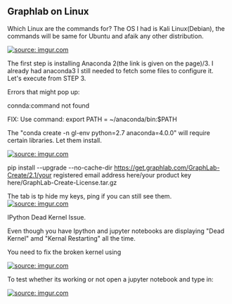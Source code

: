 ## Graphlab on Linux

Which Linux are the commands for?
The OS I had is Kali Linux(Debian), the commands will be same for Ubuntu and afaik any other distribution.

<a href="http://imgur.com/oXGlZbf"><img src="http://i.imgur.com/oXGlZbf.png" title="source: imgur.com" /></a>

The first step is installing Anaconda 2(the link is given on the page)/3. I already had anaconda3 I still needed to fetch
some files to configure it.
 Let's execute from STEP 3.

Errors that might pop up: 

connda:command not found

FIX: Use command: export PATH = ~/anaconda/bin:$PATH

The "conda create -n gl-env python=2.7 anaconda=4.0.0" will require certain libraries. Let them install.

<a href="http://imgur.com/9JhRlhv"><img src="http://i.imgur.com/9JhRlhv.png" title="source: imgur.com" /></a>


pip install --upgrade --no-cache-dir https://get.graphlab.com/GraphLab-Create/2.1/your registered email address here/your product key here/GraphLab-Create-License.tar.gz

The tab is tp hide my keys, ping if you can still see them.
<a href="http://imgur.com/ePDHmGc"><img src="http://i.imgur.com/ePDHmGc.png" title="source: imgur.com" /></a>

IPython Dead Kernel Issue.

Even though you have Ipython and jupyter notebooks are displaying "Dead Kernel" amd "Kernal Restarting" all the time. 

You need to fix the broken kernel using 

<a href="http://imgur.com/c6UiCZO"><img src="http://i.imgur.com/c6UiCZO.png" title="source: imgur.com" /></a>

To test whether its working or not open a jupyter notebook and type in:

<a href="http://imgur.com/m1yzk03"><img src="http://i.imgur.com/m1yzk03.png" title="source: imgur.com" /></a>
